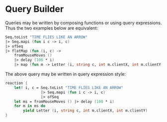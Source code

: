 # Query Builder

Queries may be written by composing functions or using query expressions. Thus the two examples below are equivalent:

```fs
Seq.toList "TIME FLIES LIKE AN ARROW"
|> Seq.mapi (fun i c -> i, c)
|> ofSeq
|> flatMap (fun (i, c) ->
    fromMouseMoves ()
    |> delay (100 * i)
    |> map (fun m -> Letter (i, string c, int m.clientX, int m.clientY)))
```

The above query may be written in query expression style:

```fs
reaction {
    let! i, c = Seq.toList "TIME FLIES LIKE AN ARROW"
                |> Seq.mapi (fun i c -> i, c)
                |> ofSeq
    let ms = fromMouseMoves () |> delay (100 * i)
    for m in ms do
        yield Letter (i, string c, int m.clientX, int m.clientY)
}
```